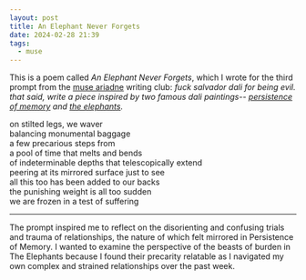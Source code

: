 ```yaml
---
layout: post
title: An Elephant Never Forgets
date: 2024-02-28 21:39
tags:
  - muse
---
```

This is a poem called *An Elephant Never Forgets*, which I wrote for the third prompt from the [muse ariadne](https://museariadne.neocities.org/) writing club: *fuck salvador dali for being evil. that said, write a piece inspired by two famous dali paintings-- [persistence of memory](https://i.postimg.cc/Rq5xwH5d/persistenceofmemory.jpg) and [the elephants](https://i.postimg.cc/cL3rqRLx/theelephants.jpg).*

on stilted legs, we waver
<br>balancing monumental baggage
<br>
a few precarious steps from
<br>
a pool of time that melts and bends 
<br>
of indeterminable depths that telescopically extend
<br>
peering at its mirrored surface just to see
<br>
all this too has been added to our backs
<br>
the punishing weight is all too sudden
<br>
we are frozen in a test of suffering

<hr>

The prompt inspired me to reflect on the disorienting and confusing trials and trauma of relationships, the nature of which felt mirrored in Persistence of Memory. I wanted to examine the perspective of the beasts of burden in The Elephants because I found their precarity relatable as I navigated my own complex and strained relationships over the past week. 